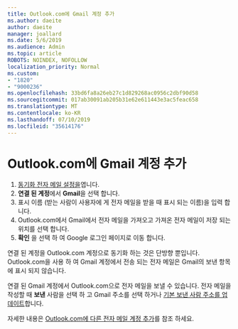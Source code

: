 ```yaml
---
title: Outlook.com에 Gmail 계정 추가
ms.author: daeite
author: daeite
manager: joallard
ms.date: 5/6/2019
ms.audience: Admin
ms.topic: article
ROBOTS: NOINDEX, NOFOLLOW
localization_priority: Normal
ms.custom:
- "1820"
- "9000236"
ms.openlocfilehash: 33bd6fa8a26eb27c1d829268ac0956c2dbf90d58
ms.sourcegitcommit: 017ab30091ab205b31e62e611443e3ac5feac658
ms.translationtype: MT
ms.contentlocale: ko-KR
ms.lasthandoff: 07/10/2019
ms.locfileid: "35614176"
---
```

# <a name="add-your-gmail-account-to-outlookcom"></a>Outlook.com에 Gmail 계정 추가

1. [동기화 전자 메일 설정을](https://go.microsoft.com/fwlink/?linkid=875264)엽니다.
2. **연결 된 계정**에서 **Gmail**을 선택 합니다.
3. 표시 이름 (받는 사람이 사용자에 게 전자 메일을 받을 때 표시 되는 이름)을 입력 합니다.
4. Outlook.com에서 Gmail에서 전자 메일을 가져오고 가져온 전자 메일이 저장 되는 위치를 선택 합니다.
5. **확인** 을 선택 하 여 Google 로그인 페이지로 이동 합니다.

연결 된 계정을 Outlook.com 계정으로 동기화 하는 것은 단방향 뿐입니다. Outlook.com을 사용 하 여 Gmail 계정에서 전송 되는 전자 메일은 Gmail의 보낸 항목에 표시 되지 않습니다.

연결 된 Gmail 계정에서 Outlook.com으로 전자 메일을 보낼 수 있습니다. 전자 메일을 작성할 때 **보낸** 사람을 선택 하 고 Gmail 주소를 선택 하거나 [기본 보낸 사람 주소를 업데이트](https://go.microsoft.com/fwlink/?linkid=875264)합니다.

자세한 내용은 [Outlook.com에 다른 전자 메일 계정 추가](https://support.office.com/article/c5224df4-5885-4e79-91ba-523aa743f0ba?wt.mc_id=Office_Outlook_com_Alchemy)를 참조 하세요.